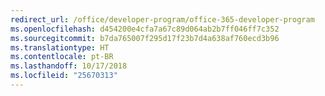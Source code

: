```yaml
---
redirect_url: /office/developer-program/office-365-developer-program
ms.openlocfilehash: d454200e4cfa7a67c89d064ab2b7ff046ff7c352
ms.sourcegitcommit: b7da765007f295d17f23b7d4a638af760ecd3b96
ms.translationtype: HT
ms.contentlocale: pt-BR
ms.lasthandoff: 10/17/2018
ms.locfileid: "25670313"
---
```

